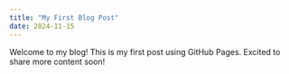 ```yaml
---
title: "My First Blog Post"
date: 2024-11-15
---
```

Welcome to my blog! This is my first post using GitHub Pages. Excited to share more content soon!
